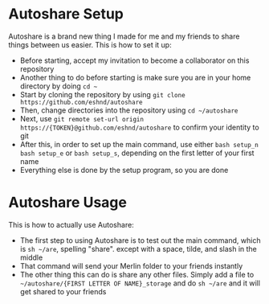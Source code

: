 # Autoshare Setup
Autoshare is a brand new thing I made for me and my friends to share things between us easier. This is how to set it up: 
- Before starting, accept my invitation to become a collaborator on this repository
- Another thing to do before starting is make sure you are in your home directory by doing `cd ~`
- Start by cloning the repository by using `git clone https://github.com/eshnd/autoshare`
- Then, change directories into the repository using `cd ~/autoshare`
- Next, use `git remote set-url origin https://{TOKEN}@github.com/eshnd/autoshare` to confirm your identity to git
- After this, in order to set up the main command, use either `bash setup_n` `bash setup_e` or `bash setup_s`, depending on the first letter of your first name
- Everything else is done by the setup program, so you are done
# Autoshare Usage
This is how to actually use Autoshare:
- The first step to using Autoshare is to test out the main command, which is `sh ~/are`, spelling "share". except with a space, tilde, and slash in the middle
- That command will send your Merlin folder to your friends instantly
- The other thing this can do is share any other files. Simply add a file to `~/autoshare/{FIRST LETTER OF NAME}_storage` and do `sh ~/are` and it will get shared to your friends
